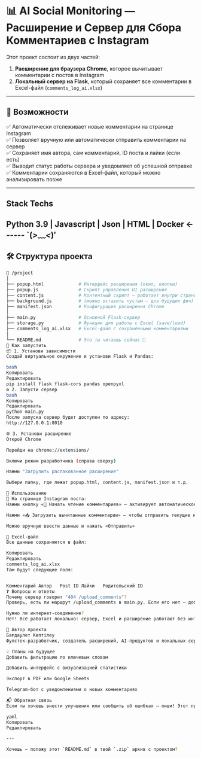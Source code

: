# 📊 AI Social Monitoring — Расширение и Сервер для Сбора Комментариев с Instagram

Этот проект состоит из двух частей:

1. **Расширение для браузера Chrome**, которое вычитывает комментарии с постов в Instagram
2. **Локальный сервер на Flask**, который сохраняет все комментарии в Excel-файл (`comments_log_ai.xlsx`)

---

## 🧠 Возможности

✅ Автоматически отслеживает новые комментарии на странице Instagram  
✅ Позволяет вручную или автоматически отправить комментарии на сервер  
✅ Сохраняет имя автора, сам комментарий, ID поста и лайки (если есть)  
✅ Выводит статус работы сервера и уведомляет об успешной отправке  
✅ Комментарии сохраняются в Excel-файл, который можно анализировать позже

---

## Stack Techs
## Python 3.9 | Javascript | Json | HTML | Docker  <------  `(*>﹏<*)′ ##
 
## 🛠 Структура проекта

```bash
📁 /project
│
├── popup.html             # Интерфейс расширения (окно, кнопки)
├── popup.js               # Скрипт управления UI расширения
├── content.js             # Контентный скрипт — работает внутри страницы Instagram
├── background.js          # (можно оставить пустым — для будущих фич)
├── manifest.json          # Конфигурация расширения Chrome
│
├── main.py                # Основной Flask-сервер
├── storage.py             # Функции для работы с Excel (save/load)
├── comments_log_ai.xlsx   # Excel-файл с сохранёнными комментариями
│
└── README.md              # Это ты читаешь сейчас 🙂
🚀 Как запустить
📦 1. Установи зависимости
Создай виртуальное окружение и установи Flask и Pandas:

bash
Копировать
Редактировать
pip install flask flask-cors pandas openpyxl
⚙️ 2. Запусти сервер
bash
Копировать
Редактировать
python main.py
После запуска сервер будет доступен по адресу:
http://127.0.0.1:8010

🌐 3. Установи расширение
Открой Chrome

Перейди на chrome://extensions/

Включи режим разработчика (справа сверху)

Нажми "Загрузить распакованное расширение"

Выбери папку, где лежат popup.html, content.js, manifest.json и т.д.

🔘 Использование
📍 На странице Instagram поста:
Нажми кнопку «📖 Начать чтение комментариев» — активирует автоматическое слежение за новыми комментариями

Нажми «📥 Загрузить вычитанные комментарии» — чтобы отправить текущие комментарии на сервер

Можно вручную ввести данные и нажать «Отправить»

📁 Excel-файл
Все данные сохраняются в файл:

Копировать
Редактировать
comments_log_ai.xlsx
Там будут следующие поля:


Комментарий	Автор	Post ID	Лайки	Родительский ID
❓ Вопросы и ответы
Почему сервер говорит "404 /upload_comments"?
Проверь, есть ли маршрут /upload_comments в main.py. Если его нет — добавь, см. пример выше.

Нужно ли интернет-соединение?
Нет! Всё работает локально: сервер, Excel и расширение работают без интернета.

🧠 Автор проекта
Бағдаулет Көптілеу
Фулстек-разработчик, создатель расширений, AI-продуктов и локальных серверных решений.

💡 Планы на будущее
Добавить фильтрацию по ключевым словам

Добавить интерфейс с визуализацией статистики

Экспорт в PDF или Google Sheets

Telegram-бот с уведомлениями о новых комментариях

📬 Обратная связь
Если ты хочешь внести улучшения или сообщить об ошибках — пиши! Этот проект открыт для всех, кто хочет делать Instagram более удобным и аналитичным инструментом.

yaml
Копировать
Редактировать

---

Хочешь — положу этот `README.md` в твой `.zip` архив с проектом?
